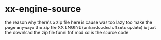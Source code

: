 # xx-engine-source
the reason why there's a zip file here is cause was too lazy too make the page
anyways the zip file XX ENGINE (unhardcoded offsets update) is just the download
the zip file funni fnf mod xd is the source code
